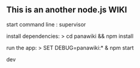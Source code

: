 ## This is an another node.js WIKI

start command line : supervisor

install dependencies:
    > cd panawiki && npm install

run the app:
    > SET DEBUG=panawiki:* & npm start

dev
